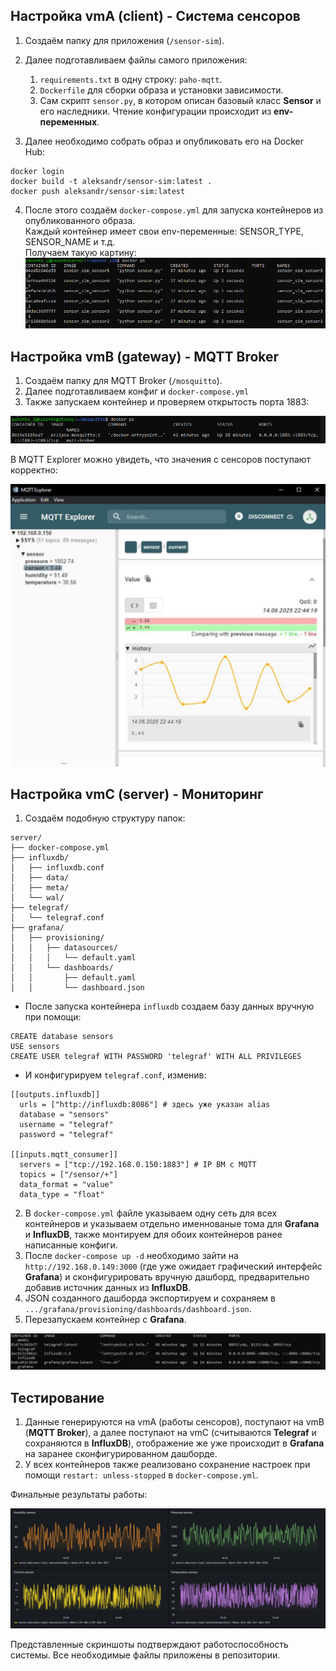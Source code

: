 ## Настройка vmA (client) - Система сенсоров
1. Создаём папку для приложения (`/sensor-sim`).
2. Далее подготавливаем файлы самого приложения:
    1. `requirements.txt` в одну строку: `paho-mqtt`.
    2. `Dockerfile` для сборки образа и установки зависимости.
    3. Сам скрипт `sensor.py`, в котором описан базовый класс **Sensor** и его наследники. Чтение конфигурации происходит из **env-переменных**.

3. Далее необходимо собрать образ и опубликовать его на Docker Hub:
```shell
docker login
docker build -t aleksandr/sensor-sim:latest .
docker push aleksandr/sensor-sim:latest
```

4. После этого создаём `docker-compose.yml` для запуска контейнеров из опубликованного образа.<br>
Каждый контейнер имеет свои env-переменные: SENSOR_TYPE, SENSOR_NAME и т.д.<br>
Получаем такую картину:
![lA](https://github.com/AlexKud2002/DockerPractice/blob/master/sensors.jpg)

## Настройка vmB (gateway) - MQTT Broker
1. Создаём папку для MQTT Broker (`/mosquitto`).
2. Далее подготавливаем конфиг и `docker-compose.yml`
3. Также запускаем контейнер и проверяем открытость порта 1883:

![lA](https://github.com/AlexKud2002/DockerPractice/blob/master/mqtt_status.jpg)

В MQTT Explorer можно увидеть, что значения с сенсоров поступают корректно:

![lA](https://github.com/AlexKud2002/DockerPractice/blob/master/mqtt_explorer.jpg)

## Настройка vmC (server) - Мониторинг

1. Создаём подобную структуру папок:
```shell
server/
├── docker-compose.yml
├── influxdb/
│   ├── influxdb.conf
│   ├── data/
│   ├── meta/
│   └── wal/
├── telegraf/
│   └── telegraf.conf
├── grafana/
│   ├── provisioning/
│   │   ├── datasources/
│   │   │   └── default.yaml
│   │   └── dashboards/
│   │       ├── default.yaml
│   │       └── dashboard.json
```

- После запуска контейнера `influxdb` создаем базу данных вручную при помощи:
```shell
CREATE database sensors
USE sensors
CREATE USER telegraf WITH PASSWORD 'telegraf' WITH ALL PRIVILEGES
```
- И конфигурируем `telegraf.conf`, изменив:
```shell
[[outputs.influxdb]]
  urls = ["http://influxdb:8086"] # здесь уже указан alias
  database = "sensors"
  username = "telegraf"
  password = "telegraf"

[[inputs.mqtt_consumer]]
  servers = ["tcp://192.168.0.150:1883"] # IP ВМ с MQTT
  topics = ["/sensor/+"]
  data_format = "value"
  data_type = "float"
```

2. В `docker-compose.yml` файле указываем одну сеть для всех контейнеров и указываем отдельно именнованые тома для **Grafana** и **InfluxDB**, также монтируем для обоих контейнеров ранее написанные конфиги.
3. После `docker-compose up -d` необходимо зайти на `http://192.168.0.149:3000` (где уже ожидает графический интерфейс **Grafana**) и сконфигурировать вручную дашборд, предварительно добавив источник данных из **InfluxDB**.
4. JSON созданного дашборда экспортируем и сохраняем в `.../grafana/provisioning/dashboards/dashboard.json`.
5. Перезапускаем контейнер с **Grafana**.

![lA](https://github.com/AlexKud2002/DockerPractice/blob/master/server.jpg)

## Тестирование

1. Данные генерируются на vmA (работы сенсоров), поступают на vmB (**MQTT Broker**), а далее поступают на vmC (считываются **Telegraf** и сохраняются в **InfluxDB**), отображение же уже происходит в **Grafana** на заранее сконфигурированном дашборде.
2. У всех контейнеров также реализовано сохранение настроек при помощи `restart: unless-stopped` в `docker-compose.yml`.

Финальные результаты работы:

![lA](https://github.com/AlexKud2002/DockerPractice/blob/master/grafana.jpg)

Представленные скриншоты подтверждают работоспособность системы.
Все необходимые файлы приложены в репозитории.
